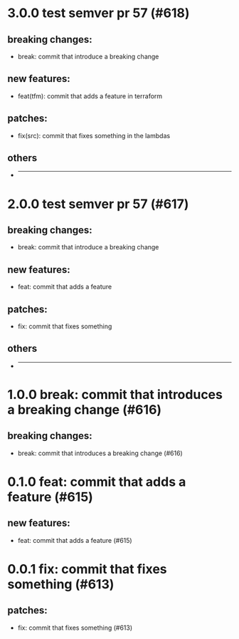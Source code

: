 # 3.0.0 test semver pr 57 (#618)

## breaking changes:
* break: commit that introduce a breaking change
## new features:
* feat(tfm): commit that adds a feature in terraform
## patches:
* fix(src): commit that fixes something in the lambdas
## others
* ---------

# 2.0.0 test semver pr 57 (#617)

## breaking changes:
* break: commit that introduce a breaking change
## new features:
* feat: commit that adds a feature
## patches:
* fix: commit that fixes something
## others
* ---------

# 1.0.0 break: commit that introduces a breaking change (#616)

## breaking changes:
* break: commit that introduces a breaking change (#616)

# 0.1.0 feat: commit that adds a feature (#615)

## new features:
* feat: commit that adds a feature (#615)

# 0.0.1 fix: commit that fixes something (#613)

## patches:
* fix: commit that fixes something (#613)

